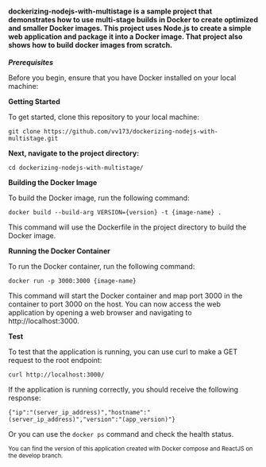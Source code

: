 #### dockerizing-nodejs-with-multistage is a sample project that demonstrates how to use multi-stage builds in Docker to create optimized and smaller Docker images. This project uses Node.js to create a simple web application and package it into a Docker image. That project also shows how to build docker images from scratch.

***Prerequisites***

Before you begin, ensure that you have Docker installed on your local machine:

**Getting Started**

To get started, clone this repository to your local machine:

```
git clone https://github.com/vv173/dockerizing-nodejs-with-multistage.git
```

**Next, navigate to the project directory:**

```
cd dockerizing-nodejs-with-multistage/
```

**Building the Docker Image**

To build the Docker image, run the following command:

```
docker build --build-arg VERSION={version} -t {image-name} .
```

This command will use the Dockerfile in the project directory to build the Docker image.

**Running the Docker Container**

To run the Docker container, run the following command:

```
docker run -p 3000:3000 {image-name}
```

This command will start the Docker container and map port 3000 in the container to port 3000 on the host. You can now access the web application by opening a web browser and navigating to http://localhost:3000.

**Test**

To test that the application is running, you can use curl to make a GET request to the root endpoint:

```
curl http://localhost:3000/
```

If the application is running correctly, you should receive the following response:

```
{"ip":"(server_ip_address)","hostname":"(server_ip_address)","version":"(app_version)"}
```

Or you can use the ```docker ps``` command and check the health status.


<sub>
You can find the version of this application created with Docker compose and ReactJS on the develop branch.
</sub>
